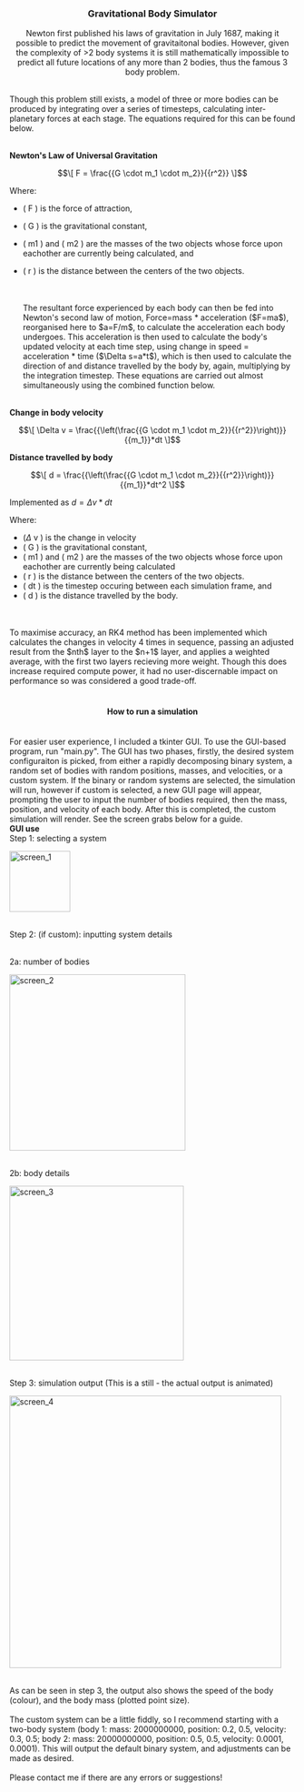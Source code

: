 <h3 align="center">Gravitational Body Simulator</h3>

  <p align="center">
    Newton first published his laws of gravitation in July 1687, making it possible to predict the movement of gravitaitonal bodies. However, given the complexity of >2 body systems it is still mathematically impossible to predict all future locations of any more than 2 bodies, thus the famous 3 body problem.
    <br />
    <br />
  </p>
  
  <p align="left">
        Though this problem still exists, a model of three or more bodies can be produced by integrating over a series of timesteps, calculating inter-planetary forces at each stage. The equations required for this can be found below.
    <br />
   <br />
   </p>
    
**Newton's Law of Universal Gravitation**

```math
\[ F = \frac{{G \cdot m_1 \cdot m_2}}{{r^2}} \]
```
Where:
- \( F \) is the force of attraction,
- \( G \) is the gravitational constant,
- \( m1 \) and \( m2 \) are the masses of the two objects whose force upon eachother are currently being calculated, and
- \( r \) is the distance between the centers of the two objects.

  <p align="left">
    <br />
      <br />
        The resultant force experienced by each body can then be fed into Newton's second law of motion, Force=mass * acceleration ($F=ma$), reorganised here to $a=F/m$, to calculate the acceleration each body undergoes. This acceleration is then used to calculate the body's updated velocity at each time step, using change in speed = acceleration * time ($\Delta s=a*t$), which is then used to calculate the direction of and distance travelled by the body by, again, multiplying by the integration timestep. These equations are carried out almost simultaneously using the combined function below.
    <br />
    <br />
   </p>
**Change in body velocity**

```math
\[ \Delta v = \frac{{\left(\frac{{G \cdot m_1 \cdot m_2}}{{r^2}}\right)}}{{m_1}}*dt \]
```

**Distance travelled by body**
```math
\[ d = \frac{{\left(\frac{{G \cdot m_1 \cdot m_2}}{{r^2}}\right)}}{{m_1}}*dt^2 \]
```
Implemented as $d = \Delta v * dt$

Where:
- \($\Delta$ v \) is the change in velocity
- \( G \) is the gravitational constant,
- \( m1 \) and \( m2 \) are the masses of the two objects whose force upon eachother are currently being calculated
- \( r \) is the distance between the centers of the two objects.
- \( dt \) is the timestep occuring between each simulation frame, and
- \( d \) is the distance travelled by the body.
</p>
  <p align="left">
    <br />
      <br />
        To maximise accuracy, an RK4 method has been implemented which calculates the changes in velocity 4 times in sequence, passing an adjusted result from the $nth$ layer to the $n+1$ layer, and applies a weighted average, with the first two layers recieving more weight. Though this does increase required compute power, it had no user-discernable impact on performance so was considered a good trade-off.
    <br />
    <br />
   </p>

<h4 align="center">How to run a simulation</h3>
  <p align="left">
    <br />
        For easier user experience, I included a tkinter GUI. To use the GUI-based program, run "main.py". The GUI has two phases, firstly, the desired system configuraiton is picked, from either a rapidly decomposing binary system, a random set of bodies with random positions, masses, and velocities, or a custom system. If the binary or random systems are selected, the simulation will run, however if custom is selected, a new GUI page will appear, prompting the user to input the number of bodies required, then the mass, position, and velocity of each body. After this is completed, the custom simulation will render. See the screen grabs below for a guide.
    <br />
    <b>GUI use</b> 
    <br />
    Step 1: selecting a system
    <br />
  </p>
    <img width="107" alt="screen_1" src="https://github.com/user-attachments/assets/96e43b5a-79c5-4486-ae04-70e65a60236f" />

  <p>
    <br />
    Step 2: (if custom): inputting system details
    <br />
  </p>
  <p>
    <br />
    2a: number of bodies
    <br />
  </p>
    <img width="310" alt="screen_2" src="https://github.com/user-attachments/assets/2398fcd8-d2dc-4933-b16a-6e145c60ee02" />

  <p>
    <br />
    2b: body details
    <br />
  </p>
    <img width="307" alt="screen_3" src="https://github.com/user-attachments/assets/e32a4e7d-9dbd-43f8-9f0b-ab0a0ba9b79a" />

  <p>
    <br />
    Step 3: simulation output (This is a still - the actual output is animated)
    <br />
  </p>
    <img width="479" alt="screen_4" src="https://github.com/user-attachments/assets/ec20b056-5f02-4631-945c-5d09ddbe27ff" />

  <p>
    <br />
    As can be seen in step 3, the output also shows the speed of the body (colour), and the body mass (plotted point size).
    <br />
    <br />
    The custom system can be a little fiddly, so I recommend starting with a two-body system (body 1: mass: 2000000000, position: 0.2, 0.5, velocity: 0.3, 0.5; body 2: mass: 20000000000, position: 0.5, 0.5, velocity: 0.0001, 0.0001). This will output the default binary system, and adjustments can be made as desired.
    <br />
    <br />
    Please contact me if there are any errors or suggestions!
   </p>
</div>


